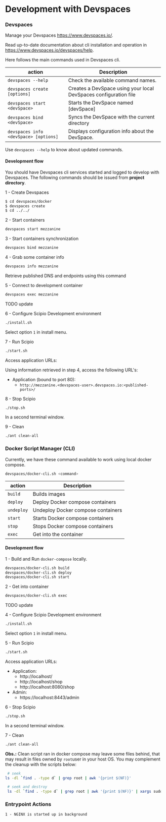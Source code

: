# Development with Devspaces

### Devspaces 

Manage your Devspaces https://www.devspaces.io/.

Read up-to-date documentation about cli installation and operation in https://www.devspaces.io/devspaces/help.

Here follows the main commands used in Devspaces cli. 

|action   |Description                                                                                   |
|---------|----------------------------------------------------------------------------------------------|
|`devspaces --help`                    |Check the available command names.                               |
|`devspaces create [options]`          |Creates a DevSpace using your local DevSpaces configuration file |
|`devspaces start <devSpace>`          |Starts the DevSpace named \[devSpace\]                           |
|`devspaces bind <devSpace>`           |Syncs the DevSpace with the current directory                    |
|`devspaces info <devSpace> [options]` |Displays configuration info about the DevSpace.                  |

Use `devspaces --help` to know about updated commands.

#### Development flow

You should have Devspaces cli services started and logged to develop with Devspaces.
The following commands should be issued from **project directory**.

1 - Create Devspaces

```bash
$ cd devspaces/docker
$ devspaces create
$ cd ../../

```

2 - Start containers

```bash
devspaces start mezzanine
```

3 - Start containers synchronization

```bash
devspaces bind mezzanine
```

4 - Grab some container info

```bash
devspaces info mezzanine
```

Retrieve published DNS and endpoints using this command

5 - Connect to development container

```bash
devspaces exec mezzanine
```

TODO update

6 - Configure Scipio Development environment

```bash
./install.sh
```


Select option `1` in install menu.

7 - Run Scipio

```bash
./start.sh
```

Access application URLs:

Using information retrieved in step 4, access the following URL's:

* Application (bound to port 80): 
  * `http://mezzanine.<devspaces-user>.devspaces.io:<published-ports>/`

8 - Stop Scipio

```bash 
./stop.sh
```

In a second terminal window.

9 - Clean 

```bash
./ant clean-all
```


### Docker Script Manager (CLI)

Currently, we have these command available to work using local docker compose.

```bash
devspaces/docker-cli.sh <command>
```

|action    |Description                                                               |
|----------|--------------------------------------------------------------------------|
|`build`   |Builds images                                                             |
|`deploy`  |Deploy Docker compose containers                                          |
|`undeploy`|Undeploy Docker compose containers                                        |
|`start`   |Starts Docker compose containers                                          |
|`stop`    |Stops Docker compose containers                                           |
|`exec`    |Get into the container                                                    |

#### Development flow

1 - Build and Run `docker-compose` locally.

```bash
devspaces/docker-cli.sh build
devspaces/docker-cli.sh deploy
devspaces/docker-cli.sh start
```

2 - Get into container

```bash
devspaces/docker-cli.sh exec
```

TODO update

4 - Configure Scipio Development environment

```bash
./install.sh
```


Select option `1` in install menu.

5 - Run Scipio

```bash
./start.sh
```

Access application URLs:

* Application: 
    * http://localhost/
    * http://localhost/shop
    * http://localhost:8080/shop
* Admin:
    * https://localhost:8443/admin

6 - Stop Scipio

```bash 
./stop.sh
```

In a second terminal window.

7 - Clean

```bash
./ant clean-all
```

**Obs.:** Clean script ran in docker compose may leave some files behind, that may result in files owned by `root`user in your host OS. 
You may complement the cleanup with the scripts below:
```bash
 # seek 
ls -dl `find . -type d` | grep root | awk '{print $(NF)}'

 # seek and destroy
 ls -dl `find . -type d` | grep root | awk '{print $(NF)}' | xargs sudo rm -rf
```
 
### Entrypoint Actions

    1 - NGINX is started up in background
